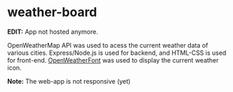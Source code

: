 # weather-board

**EDIT:** App not hosted anymore.

OpenWeatherMap API was used to acess the current weather data of various cities. Express/Node.js is used for backend, and HTML-CSS is used for front-end.
[OpenWeatherFont](https://websygen.github.io/owfont/) was used to display the current weather icon.

**Note:** The web-app is not responsive (yet)
